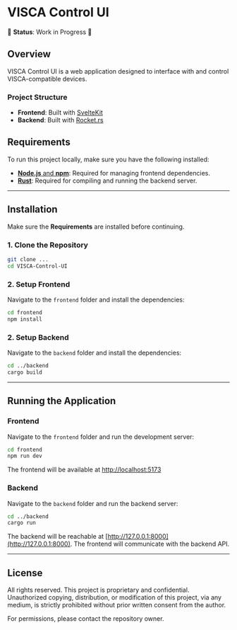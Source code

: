 # VISCA Control UI

🚧 **Status**: Work in Progress 🚧

## Overview
VISCA Control UI is a web application designed to interface with and control VISCA-compatible devices.

### Project Structure
- **Frontend**: Built with [SvelteKit](https://svelte.dev/)
- **Backend**: Built with [Rocket.rs](https://rocket.rs/)

## Requirements
To run this project locally, make sure you have the following installed:
- [**Node.js** and **npm**](https://nodejs.org/): Required for managing frontend dependencies.
- [**Rust**](https://www.rust-lang.org/): Required for compiling and running the backend server.

---

## Installation
Make sure the **Requirements** are installed before continuing.
### 1. Clone the Repository
```bash
git clone ...
cd VISCA-Control-UI
```
### 2. Setup Frontend
Navigate to the `frontend` folder and install the dependencies:
```bash
cd frontend
npm install
```
### 2. Setup Backend
Navigate to the `backend` folder and install the dependencies:
```bash
cd ../backend
cargo build
```

---

## Running the Application
### Frontend
Navigate to the `frontend` folder and run the development server:
```bash
cd frontend
npm run dev
```
The frontend will be available at [http://localhost:5173](http://localhost:5173)
### Backend
Navigate to the `backend` folder and run the backend server:
```bash
cd ../backend
cargo run
```
The backend will be reachable at [http://127.0.0.1:8000](http://127.0.0.1:8000). The frontend will communicate with the backend API.

---

## License
All rights reserved. This project is proprietary and confidential. Unauthorized copying, distribution, or modification of this project, via any medium, is strictly prohibited without prior written consent from the author.

For permissions, please contact the repository owner.
